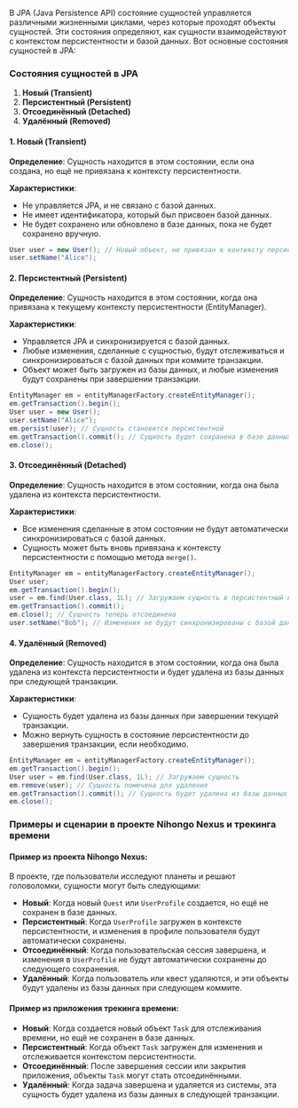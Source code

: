 В JPA (Java Persistence API) состояние сущностей управляется различными жизненными циклами, через которые проходят объекты сущностей. Эти состояния определяют, как сущности взаимодействуют с контекстом персистентности и базой данных. Вот основные состояния сущностей в JPA:

### Состояния сущностей в JPA

1. **Новый (Transient)**
2. **Персистентный (Persistent)**
3. **Отсоединённый (Detached)**
4. **Удалённый (Removed)**

#### 1. Новый (Transient)

**Определение**: Сущность находится в этом состоянии, если она создана, но ещё не привязана к контексту персистентности.

**Характеристики**:

- Не управляется JPA, и не связано с базой данных.
- Не имеет идентификатора, который был присвоен базой данных.
- Не будет сохранено или обновлено в базе данных, пока не будет сохранено вручную.

```java
User user = new User(); // Новый объект, не привязан к контексту персистентности
user.setName("Alice");
```

#### 2. Персистентный (Persistent)

**Определение**: Сущность находится в этом состоянии, когда она привязана к текущему контексту персистентности (EntityManager).

**Характеристики**:

- Управляется JPA и синхронизируется с базой данных.
- Любые изменения, сделанные с сущностью, будут отслеживаться и синхронизироваться с базой данных при коммите транзакции.
- Объект может быть загружен из базы данных, и любые изменения будут сохранены при завершении транзакции.

```java
EntityManager em = entityManagerFactory.createEntityManager();
em.getTransaction().begin();
User user = new User();
user.setName("Alice");
em.persist(user); // Сущность становится персистентной
em.getTransaction().commit(); // Сущность будет сохранена в базе данных
em.close();
```


#### 3. Отсоединённый (Detached)

**Определение**: Сущность находится в этом состоянии, когда она была удалена из контекста персистентности.

**Характеристики**:

- Все изменения сделанные в этом состоянии не будут автоматически синхронизироваться с базой данных.
- Сущность может быть вновь привязана к контексту персистентности с помощью метода `merge()`.

```java
EntityManager em = entityManagerFactory.createEntityManager();
User user;
em.getTransaction().begin();
user = em.find(User.class, 1L); // Загружаем сущность в персистентный контекст
em.getTransaction().commit();
em.close(); // Сущность теперь отсоединена
user.setName("Bob"); // Изменения не будут синхронизированы с базой данных
```

#### 4. Удалённый (Removed)

**Определение**: Сущность находится в этом состоянии, когда она была удалена из контекста персистентности и будет удалена из базы данных при следующей транзакции.

**Характеристики**:

- Сущность будет удалена из базы данных при завершении текущей транзакции.
- Можно вернуть сущность в состояние персистентности до завершения транзакции, если необходимо.

```java
EntityManager em = entityManagerFactory.createEntityManager();
em.getTransaction().begin();
User user = em.find(User.class, 1L); // Загружаем сущность
em.remove(user); // Сущность помечена для удаления
em.getTransaction().commit(); // Сущность будет удалена из базы данных
em.close();
```

### Примеры и сценарии в проекте Nihongo Nexus и трекинга времени

#### Пример из проекта Nihongo Nexus:

В проекте, где пользователи исследуют планеты и решают головоломки, сущности могут быть следующими:

- **Новый**: Когда новый `Quest` или `UserProfile` создается, но ещё не сохранен в базе данных.
- **Персистентный**: Когда `UserProfile` загружен в контексте персистентности, и изменения в профиле пользователя будут автоматически сохранены.
- **Отсоединённый**: Когда пользовательская сессия завершена, и изменения в `UserProfile` не будут автоматически сохранены до следующего сохранения.
- **Удалённый**: Когда пользователь или квест удаляются, и эти объекты будут удалены из базы данных при следующем коммите.

#### Пример из приложения трекинга времени:

- **Новый**: Когда создается новый объект `Task` для отслеживания времени, но ещё не сохранен в базе данных.
- **Персистентный**: Когда объект `Task` загружен для изменения и отслеживается контекстом персистентности.
- **Отсоединённый**: После завершения сессии или закрытия приложения, объекты `Task` могут стать отсоединёнными.
- **Удалённый**: Когда задача завершена и удаляется из системы, эта сущность будет удалена из базы данных в следующей транзакции.

